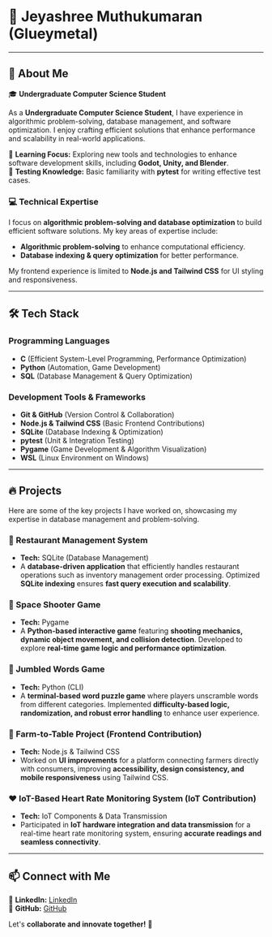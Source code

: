 # 👋 Jeyashree Muthukumaran (Glueymetal)

---

## 🚀 About Me

🎓 **Undergraduate Computer Science Student**

As a **Undergraduate Computer Science Student**, I have experience in algorithmic problem-solving, database management, and software optimization. I enjoy crafting efficient solutions that enhance performance and scalability in real-world applications.

🔹 **Learning Focus:** Exploring new tools and technologies to enhance software development skills, including **Godot, Unity, and Blender**.\
🔹 **Testing Knowledge:** Basic familiarity with **pytest** for writing effective test cases.

### 💻 Technical Expertise

I focus on **algorithmic problem-solving and database optimization** to build efficient software solutions. My key areas of expertise include:
- **Algorithmic problem-solving** to enhance computational efficiency.
- **Database indexing & query optimization** for better performance.

My frontend experience is limited to **Node.js and Tailwind CSS** for UI styling and responsiveness.

---

## 🛠️ Tech Stack

### Programming Languages
- **C** (Efficient System-Level Programming, Performance Optimization)
- **Python** (Automation, Game Development)
- **SQL** (Database Management & Query Optimization)

### Development Tools & Frameworks
- **Git & GitHub** (Version Control & Collaboration)
- **Node.js & Tailwind CSS** (Basic Frontend Contributions)
- **SQLite** (Database Indexing & Optimization)
- **pytest** (Unit & Integration Testing)
- **Pygame** (Game Development & Algorithm Visualization)
- **WSL** (Linux Environment on Windows)

---

## 🔥 Projects

Here are some of the key projects I have worked on, showcasing my expertise in database management and problem-solving.

### 📌 Restaurant Management System

- **Tech:** SQLite (Database Management)
- A **database-driven application** that efficiently handles restaurant operations such as inventory management order processing. Optimized **SQLite indexing** ensures **fast query execution and scalability**.

### 🚀 Space Shooter Game

- **Tech:** Pygame
- A **Python-based interactive game** featuring **shooting mechanics, dynamic object movement, and collision detection**. Developed to explore **real-time game logic and performance optimization**.

### 🧩 Jumbled Words Game

- **Tech:** Python (CLI)
- A **terminal-based word puzzle game** where players unscramble words from different categories. Implemented **difficulty-based logic, randomization, and robust error handling** to enhance user experience.

### 🌿 Farm-to-Table Project (Frontend Contribution)

- **Tech:** Node.js & Tailwind CSS
- Worked on **UI improvements** for a platform connecting farmers directly with consumers, improving **accessibility, design consistency, and mobile responsiveness** using Tailwind CSS.

### ❤️ IoT-Based Heart Rate Monitoring System (IoT Contribution)

- **Tech:** IoT Components & Data Transmission
- Participated in **IoT hardware integration and data transmission** for a real-time heart rate monitoring system, ensuring **accurate readings and seamless connectivity**.

---

## 📫 Connect with Me

📌 **LinkedIn:** [LinkedIn](https://www.linkedin.com/in/jeyashree-muthukumaran)\
📌 **GitHub:** [GitHub](https://github.com/Glueymetal)

Let's **collaborate and innovate together!** 🚀







